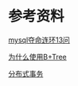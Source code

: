 # 参考资料  

[mysql夺命连环13问](https://mp.weixin.qq.com/s?__biz=MzkzNTEwOTAxMA==&mid=2247484479&idx=1&sn=97358231f0f7086f0056fc5bb4e8afff&chksm=c2b24cc2f5c5c5d4935a4a0c0c8adb912a08e3aa7d7ac06f62dad5826e4093b732e4e3ff73b4&scene=178&cur_album_id=1512519209967271939#rd)


[为什么使用B+Tree](https://juejin.im/post/6844904175441018887)

[分布式事务](https://mp.weixin.qq.com/s/7RrfMA0QKghIAX7y7Yjf_A)
